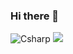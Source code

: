### Hi there 👋

<!--
**Kimdumpling/kimdumpling** is a ✨ _special_ ✨ repository because its `README.md` (this file) appears on your GitHub profile.


Here are some ideas to get you started:

- 🔭 I’m currently working on ...
- 🌱 I’m currently learning ...
- 👯 I’m looking to collaborate on ...
- 🤔 I’m looking for help with ...
- 💬 Ask me about ...
- 📫 How to reach me: ...
- 😄 Pronouns: ...
- ⚡ Fun fact: ...
-->
<img alt="Csharp" src ="https://www.instagram.com/know_kyung/-E4405F.svg?&style=for-the-badge&logo=Instagram&logoColor=white"/>

<img src="https://www.instagram.com/know_kyung/instagram-E4405F?style=for-the-badge&logo=Instagram&logoColor=white">
